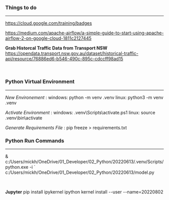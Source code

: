 
### Things to do

___

https://cloud.google.com/training/badges

https://medium.com/apache-airflow/a-simple-guide-to-start-using-apache-airflow-2-on-google-cloud-1811c2127445

**Grab Historcal Traffic Data from Transport NSW**
https://opendata.transport.nsw.gov.au/dataset/historical-traffic-api/resource/76886ed6-b546-490c-895c-cdccff98ad15

&nbsp;

### Python Virtual Environment

---

*New Environement* : 
windows: python -m venv .venv
linux: python3 -m venv .venv

*Activate Environment* : 
windows: .venv\Scripts\activate.ps1
linux: source .venv\bin\activate


*Generate Requirements File* : pip freeze > requirements.txt 

### Python Run Commands

---

& c:/Users/mickh/OneDrive/01_Developer/02_Python/20220613/.venv/Scripts/python.exe -i `
c:/Users/mickh/OneDrive/01_Developer/02_Python/20220613/model.py

&nbsp;


**Jupyter**
pip install ipykernel
ipython kernel install --user --name=20220802

